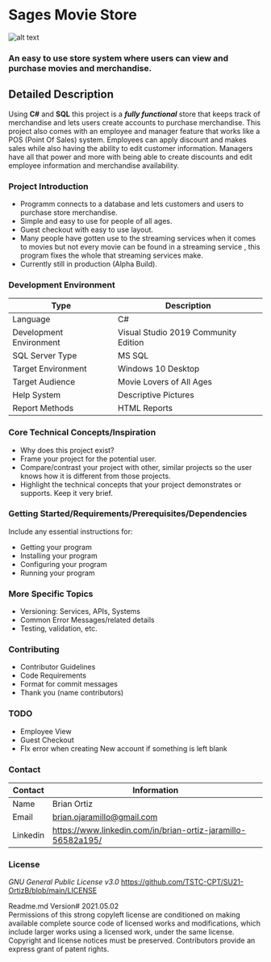 # Sages Movie Store
![alt text](https://github.com/TSTC-CPT/SU21-OrtizB/blob/main/Images/Logo_SMS.gif "Sage's Movie Shop Logo")
### An easy to use store system where users can view and purchase movies and merchandise.

## Detailed Description

Using **C#** and **SQL** this project is a _**fully functional**_ store that keeps track of merchandise and lets users create accounts to purchase merchandise.
This project also comes with an employee and manager feature that works like a POS (Point Of Sales) system. Employees can apply discount and makes sales while also
having the ability to edit customer information. Managers have all that power and more with being able to create discounts and edit employee information and merchandise availability. 

### Project Introduction  

- Programm connects to a database and lets customers and users to purchase store merchandise. 
- Simple and easy to use for people of all ages. 
- Guest checkout with easy to use layout. 
- Many people have gotten use to the streaming services when it comes to movies but not every movie can be found in a streaming service , this program fixes the whole that streaming services make.
- Currently still in production (Alpha Build).

### Development Environment

Type | Description
-----|-------------
Language | C#
Development Environment | Visual Studio 2019 Community Edition
SQL Server Type | MS SQL
Target Environment | Windows 10 Desktop
Target Audience | Movie Lovers of All Ages
Help System | Descriptive Pictures 
Report Methods | HTML Reports

### Core Technical Concepts/Inspiration

- Why does this project exist?
- Frame your project for the potential user. 
- Compare/contrast your project with other, similar projects so the user knows how it is different from those projects.
- Highlight the technical concepts that your project demonstrates or supports. Keep it very brief.

### Getting Started/Requirements/Prerequisites/Dependencies
Include any essential instructions for:
- Getting your program
- Installing your program
- Configuring your program
- Running your program

### More Specific Topics
- Versioning: Services, APIs, Systems
- Common Error Messages/related details
- Testing, validation, etc.

### Contributing
- Contributor Guidelines
- Code Requirements
- Format for commit messages
- Thank you (name contributors)

### TODO
- Employee View
- Guest Checkout
- FIx error when creating New account if something is left blank

### Contact

Contact | Information
--------|------
Name | Brian Ortiz
Email | brian.ojaramillo@gmail.com
Linkedin | https://www.linkedin.com/in/brian-ortiz-jaramillo-56582a195/

### License

*GNU General Public License v3.0*
https://github.com/TSTC-CPT/SU21-OrtizB/blob/main/LICENSE



Readme.md Version# 2021.05.02<br/>
Permissions of this strong copyleft license are conditioned on making available complete source code of licensed works and modifications, which include larger works using a licensed work, under the same license. Copyright and license notices must be preserved. Contributors provide an express grant of patent rights.

